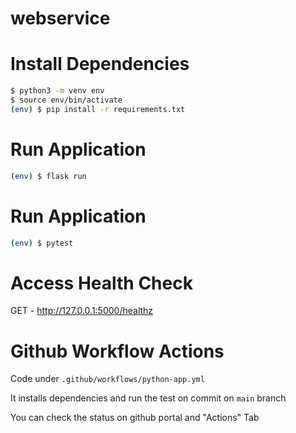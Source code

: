 # webservice

# Install Dependencies

```bash
$ python3 -m venv env
$ source env/bin/activate
(env) $ pip install -r requirements.txt
```

# Run Application

```bash
(env) $ flask run
```

# Run Application

```bash
(env) $ pytest
```

# Access Health Check

GET - http://127.0.0.1:5000/healthz

# Github Workflow Actions

Code under `.github/workflows/python-app.yml`

It installs dependencies and run the test on commit on `main` branch

You can check the status on github portal and "Actions" Tab